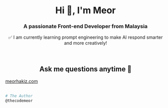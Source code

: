 <h1 align="center">Hi 👋, I'm Meor</h1>
<h3 align="center">A passionate Front-end Developer from Malaysia</h3>
<p align="center">✅  I am currently learning prompt engineering to make AI respond smarter and more creatively!</p><br>

<h2 align="center">Ask me questions anytime 💬</h2>
<a align="center" href="https://www.meorhakimz.com/" >meorhakiz.com</a><br><br>

```bash
# The Author
@thecodemeor
```


<!--
**thecodemeor/thecodemeor** is a ✨ _special_ ✨ repository because its `README.md` (this file) appears on your GitHub profile.

Here are some ideas to get you started:
- 🔭 I’m currently working on ...
- 👯 I’m looking to collaborate on ...
- 🤔 I’m looking for help with ...
- 💬 Ask me about ...
- 📫 How to reach me: ...
- 😄 Pronouns: ...
- ⚡ Fun fact: ...
-->
